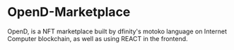 # OpenD-Marketplace
OpenD, is a NFT marketplace built by dfinity's motoko language on Internet Computer blockchain, as well as using REACT in the frontend.
